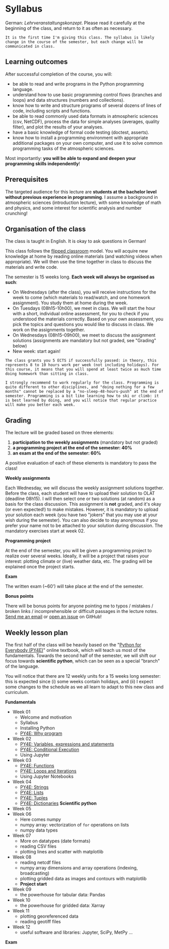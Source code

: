 # Syllabus

German: *Lehrveranstaltungskonzept*. Please read it carefully at the beginning of the class, and return to it as often as necessary.

```{warning}
It is the first time I'm giving this class. The syllabus is likely change in the course of the semester, but each change will be communicated in class. 
```

## Learning outcomes

After successful completion of the course, you will:
- be able to read and write programs in the Python programming language.
- understand how to use basic programming control flows (branches and loops) and data structures (numbers and collections).
- know how to write and structure programs of several dozens of lines of code, including scripts and functions.
- be able to read commonly used data formats in atmospheric sciences (csv, NetCDF), process the data for simple analyses (averages, quality filter), and plot the results of your analyses.
- have a basic knowledge of formal code testing (doctest, asserts).
- know how to install a programming environment with appropriate additional packages on your own computer, and use it to solve common programming tasks of the atmospheric sciences. 

Most importantly: **you will be able to expand and deepen your programming skills independently**!

## Prerequisites

The targeted audience for this lecture are **students at the bachelor level without previous experience in programming**. I assume a background in atmospheric sciences (introduction lecture), with some knowledge of math and physics, and some interest for scientific analysis and number crunching!

## Organisation of the class

The class is taught in English. It is okay to ask questions in German!

This class follows the [flipped classroom](https://en.wikipedia.org/wiki/Flipped_classroom) model. You will acquire new knowledge at home by reading online materials (and watching videos when appropriate). We will then use the time together in class to discuss the materials and write code.

The semester is 15 weeks long. **Each week will always be organised as such**:
- On Wednesdays (after the class), you will receive instructions for the week to come (which materials to read/watch, and one homework assignment). You study them at home during the week.
- On Tuesdays (08h15-10h00), we meet in class. We will start the hour with a short, individual online assessment, for you to check if you understood the materials correctly. Based on your own assessment, you pick the topics and questions you would like to discuss in class. We work on the assignments together.
- On Wednesdays (08h15-09h00), we meet to discuss the assignment solutions (assignments are mandatory but not graded, see "Grading" below)
- New week: start again!


```{important}
The class grants you 5 ECTS if successfully passed: in theory, this represents 8 to 10 hours work per week (not including holidays). For this course, it means that you will spend at least twice as much time doing homework than sitting in class.

I strongly recommend to work regularly for the class. Programming is quite different to other disciplines, and "doing nothing for a few months" cannot be replaced by a "no-sleep-48-hours-push" at the end of semester. Programming is a bit like learning how to ski or climb: it is best learned by doing, and you will notice that regular practice will make you better each week.
```

## Grading 

The lecture will be graded based on three elements:
1. **participation to the weekly assignments** (mandatory but not graded)
2. **a programming project at the end of the semester: 40%**
3. **an exam at the end of the semester: 60%**

A positive evaluation of each of these elements is mandatory to pass the class!

**Weekly assignments**

Each Wednesday, we will discuss the weekly assignment solutions together. Before the class, each student will have to upload their solution to OLAT (deadline 08h15). I will then select one or two solutions (at random) as a basis for the class discussion. This assignment is **not** graded, and it's okay (or even expected!) to make mistakes. However, it is mandatory to upload your solution each week (you have two "jokers" that you may use at your wish during the semester). You can also decide to stay anonymous if you prefer your name not to be attached to your solution during discussion. The mandatory exercises start at week 02.

**Programming project**

At the end of the semester, you will be given a programming project to realize over several weeks. Ideally, it will be a project that raises your interest: plotting climate or (live) weather data, etc. The grading will be explained once the project starts.

**Exam**

The written exam (~60') will take place at the end of the semester.

**Bonus points**

There will be bonus points for anyone pointing me to typos / mistakes / broken links / incomprehensible or difficult passages in the lecture notes. [Send me an email](https://fabienmaussion.infointro) or [open an issue](https://github.com/fmaussion/intro_to_programming/issues) on GitHub!

## Weekly lesson plan 

The first half of the class will be heavily based on the "[Python for Everybody (PY4E)](https://www.py4e.com)" online textbook, which will teach us most of the fundamentals. Towards the second half of the semester, we will shift our focus towards **scientific python**, which can be seen as a special "branch" of the language.

You will notice that there are 12 weekly units for a 15 weeks long semester: this is expected since (i) some weeks contain holidays, and (ii) I expect some changes to the schedule as we all learn to adapt to this new class and curriculum.

**Fundamentals**
- Week 01
    - Welcome and motivation
    - Syllabus
    - Installing Python
    - [PY4E: Why program](https://www.py4e.com/lessons/intro)
- Week 02
    - [PY4E: Variables, expressions and statements](https://www.py4e.com/lessons/memory)
    - [PY4E: Conditional Execution](https://www.py4e.com/lessons/logic)
    - Using Jupyter
- Week 03
    - [PY4E: Functions](https://www.py4e.com/lessons/functions)
    - [PY4E: Loops and Iterations](https://www.py4e.com/lessons/loops)
    - Using Jupyter Notebooks
- Week 04
    - [PY4E: Strings](https://www.py4e.com/lessons/strings)
    - [PY4E: Lists](https://www.py4e.com/lessons/lists)
    - [PY4E: Tuples](https://www.py4e.com/lessons/tuples)
    - [PY4E: Dictionaries](https://www.py4e.com/lessons/dictionary)
**Scientific python**
- Week 05
- Week 06
    - Here comes numpy
    - numpy array: vectorization of `for` operations on lists
    - numpy data types
- Week 07
    - More on datatypes (date formats)
    - reading CSV files
    - plotting lines and scatter with matplotlib
- Week 08
    - reading netcdf files
    - numpy array dimensions and array operations (indexing, broadcasting)
    - plotting gridded data as images and contours with matplotlib
    - **Project start**
- Week 09
    - the powerhouse for tabular data: Pandas
- Week 10
    - the powerhouse for gridded data: Xarray
- Week 11
    - plotting georeferenced data
    - reading geotiff files
- Week 12
    - useful software and libraries: Jupyter, SciPy, MetPy ...

**Exam**
